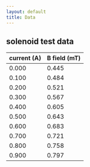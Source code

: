 ```yaml
---
layout: default
title: Data
---
```


## solenoid test data

current (A) | B field (mT)
--- | ---
0.000 | 0.445
0.100 | 0.484
0.200 | 0.521
0.300 | 0.567
0.400 | 0.605
0.500 | 0.643
0.600 | 0.683
0.700 | 0.721
0.800 | 0.758
0.900 | 0.797
